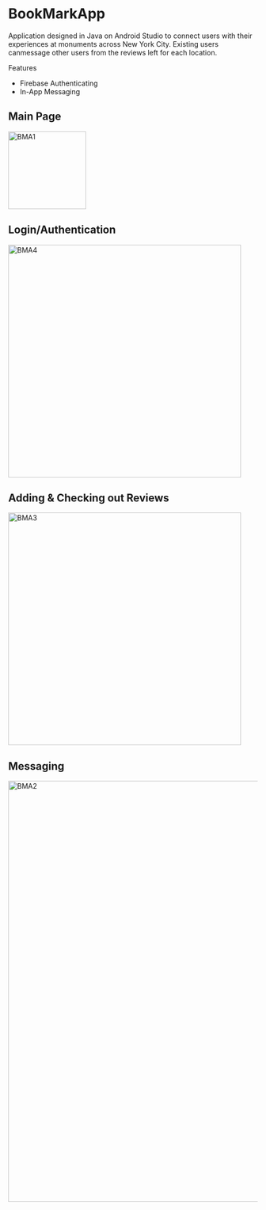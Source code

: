 # BookMarkApp
Application designed in Java on Android Studio to connect users with their experiences at monuments across New York City. 
Existing users canmessage other users from the reviews left for each location.

Features
- Firebase Authenticating
- In-App Messaging

## Main Page
<img width="157" alt="BMA1" src="https://user-images.githubusercontent.com/60380026/131756077-706c53c5-1d90-4fa9-aaeb-72d11035006d.png">

## Login/Authentication
<img width="470" alt="BMA4" src="https://user-images.githubusercontent.com/60380026/131756172-f61aa5de-23be-485c-90b2-63312f9bc306.png">

## Adding & Checking out Reviews
<img width="470" alt="BMA3" src="https://user-images.githubusercontent.com/60380026/131756177-e4968185-1a3c-45ee-b242-5677590af971.png">

## Messaging
<img width="851" alt="BMA2" src="https://user-images.githubusercontent.com/60380026/131756179-a4b00761-0af2-4281-8936-7608f04e59b1.png">


